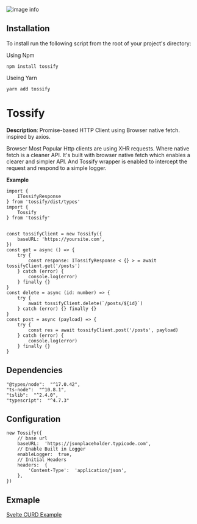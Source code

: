 
![image info](https://raw.githubusercontent.com/jobayer977/tossify/master/docs/tossify-logo.png)
 
  

## Installation  

To install run the following script from the root of your project's directory:

Using Npm
```
npm install tossify 
```
Useing Yarn
```
yarn add tossify 
```
  

# Tossify

  

**Description**: Promise-based HTTP Client using Browser native fetch.  inspired by axios.

Browser Most Popular Http clients are using XHR requests. Where native fetch is a cleaner API. 
It's built with browser native fetch which enables a clearer and simpler API. And Tossify wrapper is enabled to intercept the request and respond to a simple logger.

**Example**
```
import {
    ITossifyResponse
} from 'tossify/dist/types'
import {
    Tossify
} from 'tossify'


const tossifyClient = new Tossify({
    baseURL: 'https://yoursite.com',
})
const get = async () => {
    try {
        const response: ITossifyResponse < {} > = await tossifyClient.get('/posts')
    } catch (error) {
        console.log(error)
    } finally {}
}
const delete = async (id: number) => {
    try {
        await tossifyClient.delete(`/posts/${id}`)
    } catch (error) {} finally {}
}
const post = async (payload) => {
    try {
        const res = await tossifyClient.post('/posts', payload)
    } catch (error) {
        console.log(error)
    } finally {}
}
```
  
  

## Dependencies

  ```
"@types/node":  "^17.0.42",
"ts-node":  "^10.8.1",
"tslib":  "^2.4.0",
"typescript":  "^4.7.3"
  ```

 

  

## Configuration

```
new Tossify({
	// base url
	baseURL:  'https://jsonplaceholder.typicode.com', 
	// Enable Built in Logger
	enableLogger:  true, 
	// Initial Headers
	headers:  {
		'Content-Type':  'application/json',
	},
})
```

## Exmaple

[Svelte CURD Example  ](https://github.com/jobayer977/tossify/tree/master/examples/svelte)
  



 



  
